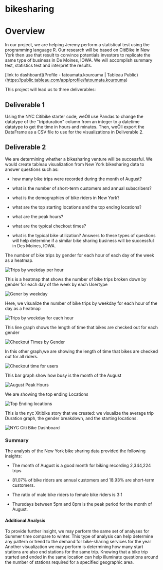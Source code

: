 # bikesharing
# Overview 
In our project, we are helping Jeremy perform a statistical test using the programming language R. Our research will be based on CitiBike in New York then use that result to convince potentials investors to replicate the same type of business in De Moines, IOWA. We will accomplish summary test, statistics test and interpret the results.  

[link to dashboard](Profile - fatoumata.kourouma | Tableau Public) (https://public.tableau.com/app/profile/fatoumata.kourouma)

This project will lead us to three deliverables:
## Deliverable 1
Using the NYC Citibike starter code, weÕll use Pandas to change the datatype of the "tripduration" column from an integer to a datetime datatype to get the time in hours and minutes. 
Then, weÕll export the DataFrame as a CSV file to use for the visualizations in Deliverable 2.

## Deliverable 2
We are determining whether a bikesharing venture will be successful. We would create tableau visualization from New York bikesharing data to answer questions such as:
- how many bike trips were recorded during the month of August?

- what is the number of short-term customers and annual subscribers?

- what is the demographics of bike riders in New York?

- what are the top starting locations and the top ending locations?

- what are the peak hours?

- what are the typical checkout times?

- what is the typical bike utilization? Answers to these types of questions will help determine if a similar bike sharing business will be successful in Des Moines, IOWA.

The number of bike trips by gender for each hour of each day of the week as a heatmap. 


![Trips by weekday per hour ](https://user-images.githubusercontent.com/103543959/190642627-20b541a9-9f14-4307-90a4-f71b56a5c1b5.png)

This is a heatmap that shows the number of bike trips broken down by gender for each day of the week by each Usertype

![Gener by weekday](https://user-images.githubusercontent.com/103543959/190642712-871a9ab5-cd7e-4f75-b603-a130710a2d4f.png)

Here, we visualize the  number of bike trips by weekday for each hour of the day as a heatmap

![Trips by weekday for each hour](https://user-images.githubusercontent.com/103543959/190642811-7ab1e401-98e5-4f5e-872e-236b6e162694.png)

This line graph shows the length of time that bikes are checked out for each gender

![Checkout Times by Gender](https://user-images.githubusercontent.com/103543959/190642870-c4861c02-9c24-4fb1-af81-07089ef1f8f8.png)

In this other graph,we are showing  the length of time that bikes are checked out for all riders.

![Checkout time for users](https://user-images.githubusercontent.com/103543959/190642549-dbb932a4-dffc-46bd-a28f-3cc465a7b9de.png)

This bar graph show how busy is the month of the August 

![August Peak Hours](https://user-images.githubusercontent.com/103543959/190643200-1c1513f7-61b4-44f3-8f3f-828e2034d819.png)

We are showing the top ending Locations

![Top Ending locations](https://user-images.githubusercontent.com/103543959/190644638-723cd0f8-b932-4006-a829-6df5a79f698b.png)

This is the nyc Xitibike story that we created: we visualize the average trip Duration graph, the gender breakdown, and the starting locations.

![NYC Citi Bike Dashboard](https://user-images.githubusercontent.com/103543959/190643540-a2bc8bbf-724d-42b4-894b-6477615e4b45.png)


### Summary 
The analysis of the New York bike sharing data provided the following insights:
- The month of August is a good month for biking recording 2,344,224 trips
- 81.07% of bike riders are annual customers and 18.93% are short-term customers.

- The ratio of male bike riders to female bike riders is 3:1

- Thursdays between 5pm and 8pm is the peak period for the month of August.

#### Additional Analysis
To provide further insight, we may perform the same set of analyses for Summer time compare to winter. This type of analysis can help determine any pattern or trend to the demand for bike-sharing services for the year
Another visualization we may perform is determining how many start stations are also end stations for the same trip. Knowing that a bike trip started and ended in the same location can help illuminate questions around the number of stations required for a specified geographic area.
